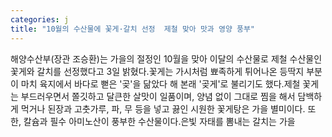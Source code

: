 ```yaml
---
categories: j
title: "10월의 수산물에 꽃게·갈치 선정  제철 맞아 맛과 영양 풍부"
---
```

해양수산부(장관 조승환)는 가을의 절정인 10월을 맞아 이달의 수산물로 제철 수산물인 꽃게와 갈치를 선정했다고 3일 밝혔다.꽃게는 가시처럼 뾰족하게 튀어나온 등딱지 부분이 마치 육지에서 바다로 뻗은 &#39;곶&#39;을 닮았다 해 본래 &#39;곶게&#39;로 불리기도 했다.제철 꽃게는 부드러우면서 쫄깃하고 달큰한 살맛이 일품이며, 양념 없이 그대로 찜을 해서 담백하게 먹거나 된장과 고춧가루, 파, 무 등을 넣고 끓인 시원한 꽃게탕은 가을 별미이다. 또한, 칼슘과 필수 아미노산이 풍부한 수산물이다.은빛 자태를 뽐내는 갈치는 가을